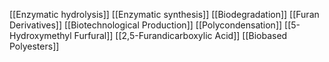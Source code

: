 [[Enzymatic hydrolysis]]
[[Enzymatic synthesis]]
[[Biodegradation]]
[[Furan Derivatives]]
[[Biotechnological Production]]
[[Polycondensation]]
[[5-Hydroxymethyl Furfural]]
[[2,5-Furandicarboxylic Acid]]
[[Biobased Polyesters]]
